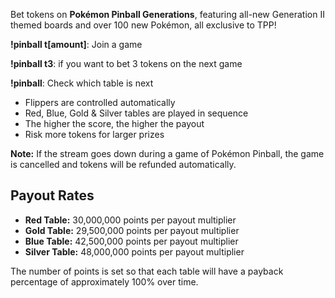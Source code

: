 Bet tokens on **Pokémon Pinball Generations**, featuring all-new Generation II themed boards and over 100 new Pokémon, all exclusive to TPP!

**!pinball t\[amount\]**: Join a game  

**!pinball t3**: if you want to bet 3 tokens on the next game

**!pinball**: Check which table is next

- Flippers are controlled automatically
- Red, Blue, Gold & Silver tables are played in sequence
- The higher the score, the higher the payout
- Risk more tokens for larger prizes

**Note:** If the stream goes down during a game of Pokémon Pinball, the game is cancelled and tokens will be refunded automatically.

## Payout Rates

- **Red Table:** 30,000,000 points per payout multiplier
- **Gold Table:** 29,500,000 points per payout multiplier
- **Blue Table:** 42,500,000 points per payout multiplier
- **Silver Table:** 48,000,000 points per payout multiplier

The number of points is set so that each table will have a payback percentage of approximately 100% over time.
